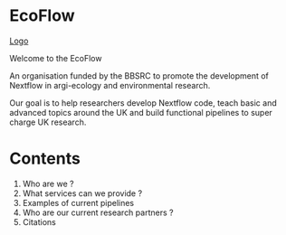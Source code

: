 # EcoFlow

[Logo](https://github.com/eco-flow/ecoflow.github.io/image832.png)

Welcome to the EcoFlow

An organisation funded by the BBSRC to promote the development of Nextflow in argi-ecology and environmental research.

Our goal is to help researchers develop Nextflow code, teach basic and advanced topics around the UK and build functional pipelines to super charge UK research.

# Contents

1. Who are we ?
2. What services can we provide ?
3. Examples of current pipelines
4. Who are our current research partners ?
5. Citations
